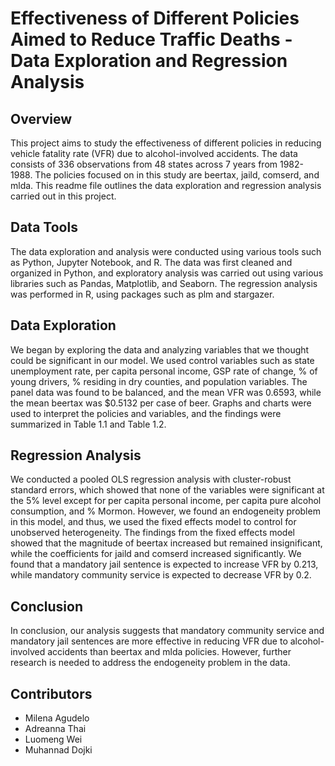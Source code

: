 # Effectiveness of Different Policies Aimed to Reduce Traffic Deaths - Data Exploration and Regression Analysis

## Overview

This project aims to study the effectiveness of different policies in reducing vehicle fatality rate (VFR) due to alcohol-involved accidents. The data consists of 336 observations from 48 states across 7 years from 1982-1988. The policies focused on in this study are beertax, jaild, comserd, and mlda. This readme file outlines the data exploration and regression analysis carried out in this project.

## Data Tools

The data exploration and analysis were conducted using various tools such as Python, Jupyter Notebook, and R. The data was first cleaned and organized in Python, and exploratory analysis was carried out using various libraries such as Pandas, Matplotlib, and Seaborn. The regression analysis was performed in R, using packages such as plm and stargazer.

## Data Exploration

We began by exploring the data and analyzing variables that we thought could be significant in our model. We used control variables such as state unemployment rate, per capita personal income, GSP rate of change, % of young drivers, % residing in dry counties, and population variables. The panel data was found to be balanced, and the mean VFR was 0.6593, while the mean beertax was $0.5132 per case of beer. Graphs and charts were used to interpret the policies and variables, and the findings were summarized in Table 1.1 and Table 1.2.

## Regression Analysis

We conducted a pooled OLS regression analysis with cluster-robust standard errors, which showed that none of the variables were significant at the 5% level except for per capita personal income, per capita pure alcohol consumption, and % Mormon. However, we found an endogeneity problem in this model, and thus, we used the fixed effects model to control for unobserved heterogeneity. The findings from the fixed effects model showed that the magnitude of beertax increased but remained insignificant, while the coefficients for jaild and comserd increased significantly. We found that a mandatory jail sentence is expected to increase VFR by 0.213, while mandatory community service is expected to decrease VFR by 0.2.

## Conclusion

In conclusion, our analysis suggests that mandatory community service and mandatory jail sentences are more effective in reducing VFR due to alcohol-involved accidents than beertax and mlda policies. However, further research is needed to address the endogeneity problem in the data.

## Contributors

* Milena Agudelo
* Adreanna Thai
* Luomeng Wei
* Muhannad Dojki
